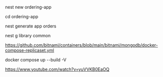 nest new ordering-app

cd ordering-app

nest generate app orders

nest g library common

https://github.com/bitnami/containers/blob/main/bitnami/mongodb/docker-compose-replicaset.yml

docker compose up --build -V

https://www.youtube.com/watch?v=yuVVKB0EaOQ
